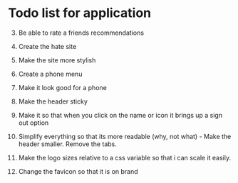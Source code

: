 # Todo list for application

3. Be able to rate a friends recommendations

4. Create the hate site

5. Make the site more stylish
6. Create a phone menu
7. Make it look good for a phone
8. Make the header sticky
9. Make it so that when you click on the name or icon it brings up a sign out option
10. Simplify everything so that its more readable (why, not what) - Make the header smaller. Remove the tabs.
11. Make the logo sizes relative to a css variable so that i can scale it easily.
12. Change the favicon so that it is on brand
